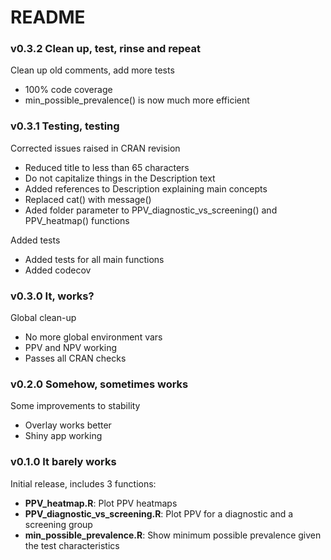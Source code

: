 # README

### v0.3.2 Clean up, test, rinse and repeat

Clean up old comments, add more tests

* 100% code coverage
* min_possible_prevalence() is now much more efficient



### v0.3.1 Testing, testing

Corrected issues raised in CRAN revision

* Reduced title to less than 65 characters
* Do not capitalize things in the Description text
* Added references to Description explaining main concepts
* Replaced cat() with message()
* Aded folder parameter to PPV_diagnostic_vs_screening() and PPV_heatmap() functions

Added tests

* Added tests for all main functions
* Added codecov



### v0.3.0 It, works?

Global clean-up

* No more global environment vars
* PPV and NPV working
* Passes all CRAN checks

### v0.2.0 Somehow, sometimes works

Some improvements to stability

* Overlay works better
* Shiny app working

### v0.1.0 It barely works  

Initial release, includes 3 functions:  

* **PPV_heatmap.R**: Plot PPV heatmaps  
* **PPV_diagnostic_vs_screening.R**: Plot PPV for a diagnostic and a screening group  
* **min_possible_prevalence.R**: Show minimum possible prevalence given the test characteristics  
